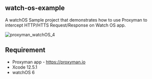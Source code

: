 ## watch-os-example
A watchOS Sample project that demonstrates how to use Proxyman to intercept HTTP/HTTS Request/Response on Watch OS app.

![proxyman_watchOS_4](https://user-images.githubusercontent.com/5878421/131803793-41799af4-99a7-4dfc-a07d-de00b8c653b9.png)

## Requirement
- Proxyman app - https://proxyman.io
- Xcode 12.5.1
- watchOS 6
